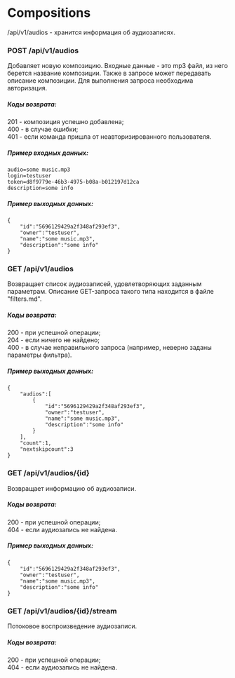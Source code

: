 # Compositions

/api/v1/audios - хранится информация об аудиозаписях.<br />

### POST /api/v1/audios

Добавляет новую композицию. Входные данные - это mp3 файл, из него берется название композиции. 
Также в запросе может передавать описание композиции. Для выполнения запроса необходима авторизация.

##### Коды возврата:
201 - композиция успешно добавлена;<br />
400 - в случае ошибки;<br />
401 - если команда пришла от неавторизированного пользователя.<br />

##### Пример входных данных:
    audio=some music.mp3
    login=testuser
    token=d8f9779e-46b3-4975-b08a-b012197d12ca
    description=some info

##### Пример выходных данных:
    {
        "id":"5696129429a2f348af293ef3",
        "owner":"testuser",
        "name":"some music.mp3",
        "description":"some info"
    }

### GET /api/v1/audios

Возвращает список аудиозаписей, удовлетворяющих заданным параметрам. Описание GET-запроса такого типа находится в файле "filters.md".

##### Коды возврата:
200 - при успешной операции;<br />
204 - если ничего не найдено;<br />
400 - в случае неправильного запроса (например, неверно заданы параметры фильтра).<br />

##### Пример выходных данных:
    {
        "audios":[
            {
                "id":"5696129429a2f348af293ef3",
                "owner":"testuser",
                "name":"some music.mp3",
                "description":"some info"
            }
        ],
        "count":1,
        "nextskipcount":3
    }

### GET /api/v1/audios/{id}

Возвращает информацию об аудиозаписи.

##### Коды возврата:
200 - при успешной операции;<br />
404 - если аудиозапись не найдена.<br />

##### Пример выходных данных:
    {
        "id":"5696129429a2f348af293ef3",
        "owner":"testuser",
        "name":"some music.mp3",
        "description":"some info"
    }

### GET /api/v1/audios/{id}/stream

Потоковое воспроизведение аудиозаписи.

##### Коды возврата:
200 - при успешной операции;<br />
404 - если аудиозапись не найдена.<br />

